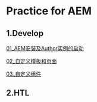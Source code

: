 # Practice for AEM

## 1.Develop

[01_AEM安装及Author实例的启动](readme/01_develop/01_AEM安装及Author实例的启动.md)

[02_自定义模板和页面](readme/01_develop/02_自定义模板和页面.md)

[03_自定义组件](readme/01_develop/03_自定义组件.md)
## 2.HTL

